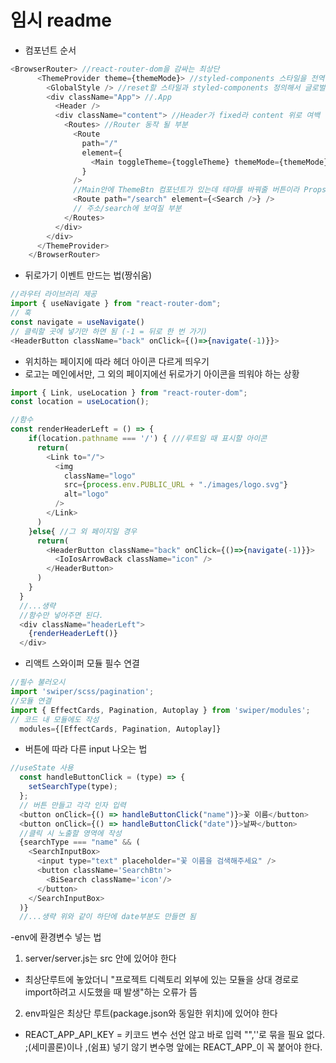 # 임시 readme 
- 컴포넌트 순서
```javascript
<BrowserRouter> //react-router-dom을 감싸는 최상단
      <ThemeProvider theme={themeMode}> //styled-components 스타일을 전역적으로 공유. ThemeProvider로 감싼 하위들은 모두 theme props를 사용할 수 있다.
        <GlobalStyle /> //reset할 스타일과 styled-components 정의해서 글로벌로 사용 (지우면 동작 안함)
        <div className="App"> //.App
          <Header /> 
          <div className="content"> //Header가 fixed라 content 위로 여백 넣음
            <Routes> //Router 동작 될 부분
              <Route
                path="/"
                element={
                  <Main toggleTheme={toggleTheme} themeMode={themeMode} />
                }
              />
              //Main안에 ThemeBtn 컴포넌트가 있는데 테마를 바꿔줄 버튼이라 Props 전달
              <Route path="/search" element={<Search />} />
              // 주소/search에 보여질 부분
            </Routes>
          </div>
        </div>
      </ThemeProvider>
    </BrowserRouter>
```

- 뒤로가기 이벤트 만드는 법(짱쉬움)
```javascript
//라우터 라이브러리 제공
import { useNavigate } from "react-router-dom";
// 훅
const navigate = useNavigate()
// 클릭할 곳에 넣기만 하면 됨 (-1 = 뒤로 한 번 가기)
<HeaderButton className="back" onClick={()=>{navigate(-1)}}>
```

- 위치하는 페이지에 따라 헤더 아이콘 다르게 띄우기
- 로고는 메인에서만, 그 외의 페이지에선 뒤로가기 아이콘을 띄워야 하는 상황
```javascript
import { Link, useLocation } from "react-router-dom";
const location = useLocation();

//함수 
const renderHeaderLeft = () => {
    if(location.pathname === '/') { ///루트일 때 표시할 아이콘
      return(
        <Link to="/">
          <img
            className="logo"
            src={process.env.PUBLIC_URL + "./images/logo.svg"}
            alt="logo"
          />
        </Link>
      )
    }else{ //그 외 페이지일 경우
      return(
        <HeaderButton className="back" onClick={()=>{navigate(-1)}}>
          <IoIosArrowBack className="icon" />
        </HeaderButton>
      )
    }
  }
  //...생략
  //함수만 넣어주면 된다.
  <div className="headerLeft">
    {renderHeaderLeft()}
  </div>
```

- 리액트 스와이퍼 모듈 필수 연결
```javascript
//필수 불러오시
import 'swiper/scss/pagination';
//모듈 연결
import { EffectCards, Pagination, Autoplay } from 'swiper/modules';
// 코드 내 모듈에도 작성
  modules={[EffectCards, Pagination, Autoplay]}
```

- 버튼에 따라 다른 input 나오는 법
```javascript
//useState 사용
  const handleButtonClick = (type) => {
    setSearchType(type);
  };
  // 버튼 만들고 각각 인자 입력
  <button onClick={() => handleButtonClick("name")}>꽃 이름</button>
  <button onClick={() => handleButtonClick("date")}>날짜</button>
  //클릭 시 노출할 영역에 작성
  {searchType === "name" && (
    <SearchInputBox>
      <input type="text" placeholder="꽃 이름을 검색해주세요" />
      <button className='SearchBtn'>
        <BiSearch className='icon'/>
      </button>
    </SearchInputBox>
  )}
  //...생략 위와 같이 하단에 date부분도 만들면 됨
```

-env에 환경변수 넣는 법
1. server/server.js는 src 안에 있어야 한다
  - 최상단루트에 놓았더니 "프로젝트 디렉토리 외부에 있는 모듈을 상대 경로로 import하려고 시도했을 때 발생"하는 오류가 뜸
2. env파일은 최상단 루트(package.json와 동일한 위치)에 있어야 한다 
- REACT_APP_API_KEY = 키코드
  변수 선언 않고 바로 입력
  "",''로 묶을 필요 없다.
  ;(세미콜론)이나 ,(쉼표) 넣기 않기
  변수명 앞에는 REACT_APP_이 꼭 붙어야 한다.